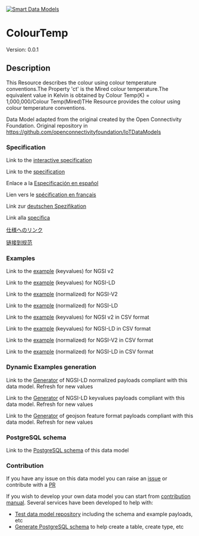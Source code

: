 [![Smart Data Models](https://smartdatamodels.org/wp-content/uploads/2022/01/SmartDataModels_logo.png "Logo")](https://smartdatamodels.org)
# ColourTemp
Version: 0.0.1

## Description 

This Resource describes the colour using colour temperature conventions.The Property 'ct' is the Mired colour temperature.The equivalent value in Kelvin is obtained by Colour Temp(K) = 1,000,000/Colour Temp(Mired)THe Resource provides the colour using colour temperature conventions.

Data Model adapted from the original created by the Open Connectivity Foundation. Original repository in https://github.com/openconnectivityfoundation/IoTDataModels
### Specification

Link to the [interactive specification](https://swagger.lab.fiware.org/?url=https://smart-data-models.github.io/dataModel.OCF/ColourTemp/swagger.yaml)

Link to the [specification](https://github.com/smart-data-models/dataModel.OCF/blob/master/ColourTemp/doc/spec.md)

Enlace a la [Especificación en español](https://github.com/smart-data-models/dataModel.OCF/blob/master/ColourTemp/doc/spec_ES.md)

Lien vers le [spécification en français](https://github.com/smart-data-models/dataModel.OCF/blob/master/ColourTemp/doc/spec_FR.md)

Link zur [deutschen Spezifikation](https://github.com/smart-data-models/dataModel.OCF/blob/master/ColourTemp/doc/spec_DE.md)

Link alla [specifica](https://github.com/smart-data-models/dataModel.OCF/blob/master/ColourTemp/doc/spec_IT.md)

[仕様へのリンク](https://github.com/smart-data-models/dataModel.OCF/blob/master/ColourTemp/doc/spec_JA.md)

[链接到规范](https://github.com/smart-data-models/dataModel.OCF/blob/master/ColourTemp/doc/spec_ZH.md)
### Examples

Link to the [example](https://smart-data-models.github.io/dataModel.OCF/ColourTemp/examples/example.json) (keyvalues) for NGSI v2

Link to the [example](https://smart-data-models.github.io/dataModel.OCF/ColourTemp/examples/example.jsonld) (keyvalues) for NGSI-LD

Link to the [example](https://smart-data-models.github.io/dataModel.OCF/ColourTemp/examples/example-normalized.json) (normalized) for NGSI-V2

Link to the [example](https://smart-data-models.github.io/dataModel.OCF/ColourTemp/examples/example-normalized.jsonld) (normalized) for NGSI-LD

Link to the [example](https://smart-data-models.github.io/dataModel.OCF/ColourTemp/examples/example.json.csv) (keyvalues) for NGSI v2 in CSV format

Link to the [example](https://smart-data-models.github.io/dataModel.OCF/ColourTemp/examples/example.jsonld.csv) (keyvalues) for NGSI-LD in CSV format

Link to the [example](https://smart-data-models.github.io/dataModel.OCF/ColourTemp/examples/example-normalized.json.csv) (normalized) for NGSI-V2 in CSV format

Link to the [example](https://smart-data-models.github.io/dataModel.OCF/ColourTemp/examples/example-normalized.jsonld.csv) (normalized) for NGSI-LD in CSV format
### Dynamic Examples generation

Link to the [Generator](https://smartdatamodels.org/extra/ngsi-ld_generator.php?schemaUrl=https://raw.githubusercontent.com/smart-data-models/dataModel.OCF/master/ColourTemp/schema.json&email=info@smartdatamodels.org) of NGSI-LD normalized payloads compliant with this data model. Refresh for new values

Link to the [Generator](https://smartdatamodels.org/extra/ngsi-ld_generator_keyvalues.php?schemaUrl=https://raw.githubusercontent.com/smart-data-models/dataModel.OCF/master/ColourTemp/schema.json&email=info@smartdatamodels.org) of NGSI-LD keyvalues payloads compliant with this data model. Refresh for new values

Link to the [Generator](https://smartdatamodels.org/extra/geojson_features_generator.php?schemaUrl=https://raw.githubusercontent.com/smart-data-models/dataModel.OCF/master/ColourTemp/schema.json&email=info@smartdatamodels.org) of geojson feature format payloads compliant with this data model. Refresh for new values
### PostgreSQL schema

Link to the [PostgreSQL schema](https://smart-data-models.github.io/dataModel.OCF/ColourTemp/schema.sql) of this data model
### Contribution

 If you have any issue on this data model you can raise an [issue](https://github.com/smart-data-models/dataModel.OCF/issues)  or contribute with a [PR](https://github.com/smart-data-models/dataModel.OCF/pulls)

 If you wish to develop your own data model you can start from [contribution manual](https://bit.ly/contribution_manual). Several services have been developed to help with: 
 - [Test data model repository](https://smartdatamodels.org/index.php/data-models-contribution-api/) including the schema and example payloads, etc
 - [Generate PostgreSQL schema](https://smartdatamodels.org/index.php/sql-service/) to help create a table, create type, etc